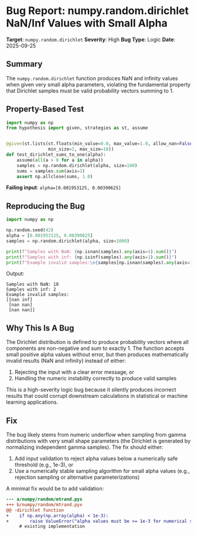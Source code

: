 # Bug Report: numpy.random.dirichlet NaN/Inf Values with Small Alpha

**Target**: `numpy.random.dirichlet`
**Severity**: High
**Bug Type**: Logic
**Date**: 2025-09-25

## Summary

The `numpy.random.dirichlet` function produces NaN and infinity values when given very small alpha parameters, violating the fundamental property that Dirichlet samples must be valid probability vectors summing to 1.

## Property-Based Test

```python
import numpy as np
from hypothesis import given, strategies as st, assume


@given(st.lists(st.floats(min_value=0.0, max_value=1.0, allow_nan=False, allow_infinity=False),
                min_size=2, max_size=10))
def test_dirichlet_sums_to_one(alpha):
    assume(all(a > 0 for a in alpha))
    samples = np.random.dirichlet(alpha, size=100)
    sums = samples.sum(axis=1)
    assert np.allclose(sums, 1.0)
```

**Failing input**: `alpha=[0.001953125, 0.00390625]`

## Reproducing the Bug

```python
import numpy as np

np.random.seed(42)
alpha = [0.001953125, 0.00390625]
samples = np.random.dirichlet(alpha, size=1000)

print(f"Samples with NaN: {np.isnan(samples).any(axis=1).sum()}")
print(f"Samples with inf: {np.isinf(samples).any(axis=1).sum()}")
print(f"Example invalid samples:\n{samples[np.isnan(samples).any(axis=1)][:3]}")
```

Output:
```
Samples with NaN: 18
Samples with inf: 2
Example invalid samples:
[[nan inf]
 [nan nan]
 [nan nan]]
```

## Why This Is A Bug

The Dirichlet distribution is defined to produce probability vectors where all components are non-negative and sum to exactly 1. The function accepts small positive alpha values without error, but then produces mathematically invalid results (NaN and infinity) instead of either:
1. Rejecting the input with a clear error message, or
2. Handling the numeric instability correctly to produce valid samples

This is a high-severity logic bug because it silently produces incorrect results that could corrupt downstream calculations in statistical or machine learning applications.

## Fix

The bug likely stems from numeric underflow when sampling from gamma distributions with very small shape parameters (the Dirichlet is generated by normalizing independent gamma samples). The fix should either:

1. Add input validation to reject alpha values below a numerically safe threshold (e.g., 1e-3), or
2. Use a numerically stable sampling algorithm for small alpha values (e.g., rejection sampling or alternative parameterizations)

A minimal fix would be to add validation:

```diff
--- a/numpy/random/mtrand.pyx
+++ b/numpy/random/mtrand.pyx
@@ -dirichlet function
+    if np.any(np.array(alpha) < 1e-3):
+        raise ValueError("alpha values must be >= 1e-3 for numerical stability")
     # existing implementation
```